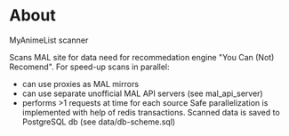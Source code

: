 # About
MyAnimeList scanner

Scans MAL site for data need for recommedation engine "You Can (Not) Recomend".
For speed-up scans in parallel: 
- can use proxies as MAL mirrors
- can use separate unofficial MAL API servers (see mal_api_server)
- performs >1 requests at time for each source
Safe parallelization is implemented with help of redis transactions.
Scanned data is saved to PostgreSQL db (see data/db-scheme.sql)